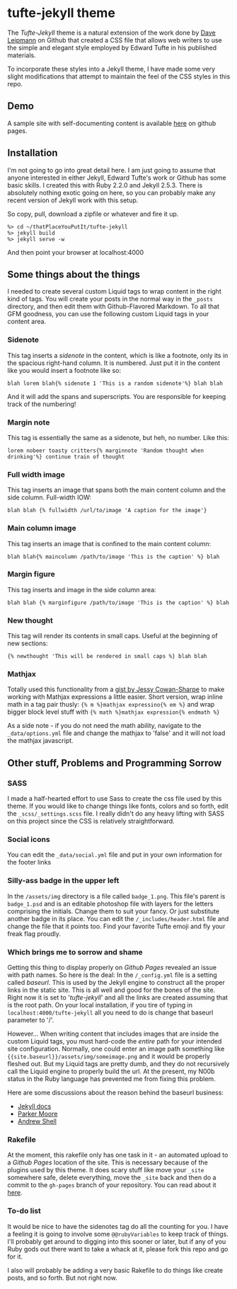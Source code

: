 # tufte-jekyll theme

The *Tufte-Jekyll* theme is a natural extension of the work done by [Dave Leipmann](https://github.com/daveliepmann/tufte-css) on Github that created a CSS file that allows web writers to use the simple and elegant style employed by Edward Tufte in his published materials.

To incorporate these styles into a Jekyll theme, I have made some very slight modifications that attempt to maintain the feel of the CSS styles in this repo.

## Demo

A sample site with self-documenting content is available [here](http://clayh53.github.io/tufte-jekyll/) on github pages.

## Installation

I'm not going to go into great detail here. I am just going to assume that anyone interested in either Jekyll, Edward Tufte's work or Github has some basic skills. I created this with Ruby 2.2.0 and Jekyll 2.5.3. There is absolutely nothing exotic going on here, so you can probably make any recent version of Jekyll work with this setup.

So copy, pull, download a zipfile or whatever and fire it up. 

```
%> cd ~/thatPlaceYouPutIt/tufte-jekyll
%> jekyll build
%> jekyll serve -w
```

And then point your browser at localhost:4000

## Some things about the things

I needed to create several custom Liquid tags to wrap content in the right kind of tags. You will create your posts in the normal way in the ```_posts``` directory, and then edit them with Github-Flavored Markdown. To all that GFM goodness, you can use the following custom Liquid tags in your content area.

### Sidenote

This tag inserts a *sidenote* in the content, which is like a footnote, only its in the spacious right-hand column. It is numbered. Just put it in the content like you would insert a footnote like so:

```
blah lorem blah{% sidenote 1 'This is a random sidenote'%} blah blah
```
And it will add the spans and superscripts. You are responsible for keeping track of the numbering!

### Margin note

This tag is essentially the same as a sidenote, but heh, no number. Like this:

```
lorem nobeer toasty critters{% marginnote 'Random thought when drinking'%} continue train of thought
```
### Full width image

This tag inserts an image that spans both the main content column and the side column. Full-width IOW:

```
blah blah {% fullwidth /url/to/image 'A caption for the image'}
```

### Main column image

This tag inserts an image that is confined to the main content column:

```
blah blah{% maincolumn /path/to/image 'This is the caption' %} blah
```

### Margin figure

This tag inserts and image in the side column area:

```
blah blah {% marginfigure /path/to/image 'This is the caption' %} blah
```
### New thought

This tag will render its contents in small caps. Useful at the beginning of new sections:

```
{% newthought 'This will be rendered in small caps %} blah blah
```
### Mathjax

Totally used this functionality from a [gist by Jessy Cowan-Sharpe](https://gist.github.com/jessykate/834610) to make working with Mathjax expressions a little easier. Short version, wrap inline math in a tag pair thusly: ```{% m %}mathjax expressino{% em %}``` and wrap bigger block level stuff with ```{% math %}mathjax expression{% endmath %}```

As a side note - if you do not need the math ability, navigate to the ```_data/options.yml``` file and change the mathjax to 'false' and it will not load the mathjax javascript.

## Other stuff, Problems and Programming Sorrow

### SASS

I made a half-hearted effort to use Sass to create the css file used by this theme. If you would like to change things like fonts, colors and so forth, edit the ```_scss/_settings.scss``` file. I really didn't do any heavy lifting with SASS on this project since the CSS is relatively straightforward.

### Social icons

You can edit the ```_data/social.yml``` file and put in your own information for the footer links

### Silly-ass badge in the upper left

In the ```/assets/img``` directory is a file called ```badge_1.png```. This file's parent is ```badge_1.psd``` and is an editable photoshop file with layers for the letters comprising the initials. Change them to suit your fancy. Or just substitute another badge in its place. You can edit the ```/_includes/header.html``` file and change the file that it points too. Find your favorite Tufte emoji and fly your freak flag proudly.

### Which brings me to sorrow and shame

Getting this thing to display properly on *Github Pages* revealed an issue with path names. So here is the deal: In the ```/_config.yml``` file is a setting called *baseurl*. This is used by the Jekyll engine to construct all the proper links in the static site. This is all well and good for the bones of the site. Right now it is set to '*tufte-jekyll*' and all the links are created assuming that is the root path. On your local installation, if you tire of typing in ```localhost:4000/tufte-jekyll``` all you need to do is change that baseurl parameter to '/'.

However... When writing content that includes images that are inside the custom Liquid tags, you must hard-code the *entire* path for your intended site configuration. Normally, one could enter an image path something like ```{{site.baseurl}}/assets/img/someimage.png``` and it would be properly fleshed out. But my Liquid tags are pretty dumb, and they do not recursively call the Liquid engine to properly build the url. At the present, my N00b status in the Ruby language has prevented me from fixing this problem. 

Here are some discussions about the reason behind the baseurl business:

* [Jekyll docs](http://jekyllrb.com/docs/configuration/)
* [Parker Moore](http://blog.parkermoore.de/2014/04/27/clearing-up-confusion-around-baseurl/)
* [Andrew Shell](http://blog.andrewshell.org/understanding-baseurl/)

### Rakefile

At the moment, this rakefile only has one task in it - an automated upload to a *Github Pages* location of the site. This is necessary because of the plugins used by this theme. It does scary stuff like move your ```_site``` somewhere safe, delete everything, move the ```_site``` back and then do a commit to the ```gh-pages``` branch of your repository. You can read about it [here](http://blog.nitrous.io/2013/08/30/using-jekyll-plugins-on-github-pages.html).  

### To-do list

It would be nice to have the sidenotes tag do all the counting for you. I have a feeling it is going to involve some ```@@rubyVariables``` to keep track of things. I'll probably get around to digging into this sooner or later, but if any of you Ruby gods out there want to take a whack at it, please fork this repo and go for it.

I also will probably be adding a very basic Rakefile to do things like create posts, and so forth. But not right now. 





